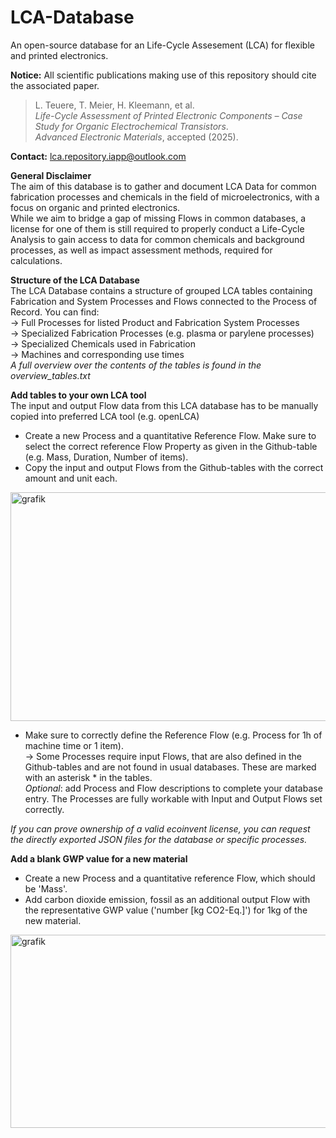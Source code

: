 # LCA-Database

An open-source database for an Life-Cycle Assesement (LCA) for flexible and printed electronics.

**Notice:** All scientific publications making use of this repository should cite the associated paper.
> L. Teuere, T. Meier, H. Kleemann, et al. <br>
> *Life-Cycle Assessment of Printed Electronic Components – Case Study for Organic Electrochemical Transistors*.  
> _Advanced Electronic Materials_, accepted (2025).
> 

**Contact:** lca.repository.iapp@outlook.com

**General Disclaimer**<br>
The aim of this database is to gather and document LCA Data for common fabrication processes and chemicals in the field of microelectronics, with a focus on organic and printed electronics.<br>
While we aim to bridge a gap of missing Flows in common databases, a license for one of them is still required to properly conduct a Life-Cycle Analysis to gain access to data for common chemicals and background processes, as well as impact assessment methods, required for calculations.

**Structure of the LCA Database**<br>
The LCA Database contains a structure of grouped LCA tables containing Fabrication and System Processes and Flows connected to the Process of Record.
You can find:<br>
 → Full Processes for listed Product and Fabrication System Processes<br>
 → Specialized Fabrication Processes (e.g. plasma or parylene processes)<br>
 → Specialized Chemicals used in Fabrication<br>
 → Machines and corresponding use times<br>
*A full overview over the contents of the tables is found in the overview_tables.txt*<br>

**Add tables to your own LCA tool**<br>
The input and output Flow data from this LCA database has to be manually copied into preferred LCA tool (e.g. openLCA)<br>
-	Create a new Process and a quantitative Reference Flow. Make sure to select the correct reference Flow Property as given in the Github-table (e.g. Mass, Duration, Number of items).<br>
-	Copy the input and output Flows from the Github-tables with the correct amount and unit each.<br>
 <img width="850" height="366" alt="grafik" src="https://github.com/user-attachments/assets/891c3fee-70e6-4712-9e30-4cfa162a5aa9" />

-	Make sure to correctly define the Reference Flow (e.g. Process for 1h of machine time or 1 item).<br>
 → Some Processes require input Flows, that are also defined in the Github-tables and are not found in usual databases. These are marked with an asterisk * in the tables.<br>
*Optional*: add Process and Flow descriptions to complete your database entry. The Processes are fully workable with Input and Output Flows set correctly.<br>

*If you can prove ownership of a valid ecoinvent license, you can request the directly exported JSON files for the database or specific processes.*<br>

**Add a blank GWP value for a new material**<br>
-	Create a new Process and a quantitative reference Flow, which should be 'Mass'.<br>
-	Add carbon dioxide emission, fossil as an additional output Flow with the representative GWP value ('number [kg CO2-Eq.]') for 1kg of the new material.<br>
<img width="701" height="309" alt="grafik" src="https://github.com/user-attachments/assets/746211aa-425b-4dff-9f3b-c038f782ef34" />





